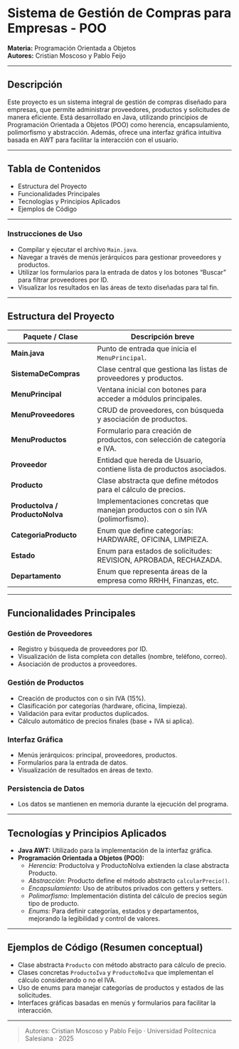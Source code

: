 #  Sistema de Gestión de Compras para Empresas - POO


**Materia:** Programación Orientada a Objetos  
**Autores:** Cristian Moscoso y Pablo Feijo

---

## Descripción

Este proyecto es un sistema integral de gestión de compras diseñado para empresas, que permite administrar proveedores, productos y solicitudes de manera eficiente. Está desarrollado en Java, utilizando principios de Programación Orientada a Objetos (POO) como herencia, encapsulamiento, polimorfismo y abstracción. Además, ofrece una interfaz gráfica intuitiva basada en AWT para facilitar la interacción con el usuario.

---

## Tabla de Contenidos


- Estructura del Proyecto  
- Funcionalidades Principales  
- Tecnologías y Principios Aplicados 
- Ejemplos de Código


---

### Instrucciones de Uso

- Compilar y ejecutar el archivo `Main.java`.  
- Navegar a través de menús jerárquicos para gestionar proveedores y productos.  
- Utilizar los formularios para la entrada de datos y los botones “Buscar” para filtrar proveedores por ID.  
- Visualizar los resultados en las áreas de texto diseñadas para tal fin.

---

##  Estructura del Proyecto

| Paquete / Clase            | Descripción breve                                               |
|---------------------------|----------------------------------------------------------------|
| **Main.java**             | Punto de entrada que inicia el `MenuPrincipal`.                |
| **SistemaDeCompras**      | Clase central que gestiona las listas de proveedores y productos. |
| **MenuPrincipal**         | Ventana inicial con botones para acceder a módulos principales.|
| **MenuProveedores**       | CRUD de proveedores, con búsqueda y asociación de productos.   |
| **MenuProductos**         | Formulario para creación de productos, con selección de categoría e IVA. |
| **Proveedor**             | Entidad que hereda de Usuario, contiene lista de productos asociados. |
| **Producto**              | Clase abstracta que define métodos para el cálculo de precios. |
| **ProductoIva / ProductoNoIva** | Implementaciones concretas que manejan productos con o sin IVA (polimorfismo). |
| **CategoriaProducto**     | Enum que define categorías: HARDWARE, OFICINA, LIMPIEZA.       |
| **Estado**                | Enum para estados de solicitudes: REVISION, APROBADA, RECHAZADA.|
| **Departamento**          | Enum que representa áreas de la empresa como RRHH, Finanzas, etc.|

---

##  Funcionalidades Principales

### Gestión de Proveedores

- Registro y búsqueda de proveedores por ID.  
- Visualización de lista completa con detalles (nombre, teléfono, correo).  
- Asociación de productos a proveedores.

### Gestión de Productos

- Creación de productos con o sin IVA (15%).  
- Clasificación por categorías (hardware, oficina, limpieza).  
- Validación para evitar productos duplicados.  
- Cálculo automático de precios finales (base + IVA si aplica).

### Interfaz Gráfica

- Menús jerárquicos: principal, proveedores, productos.  
- Formularios para la entrada de datos.  
- Visualización de resultados en áreas de texto.

### Persistencia de Datos

- Los datos se mantienen en memoria durante la ejecución del programa.

---

##  Tecnologías y Principios Aplicados

- **Java AWT:** Utilizado para la implementación de la interfaz gráfica.  
- **Programación Orientada a Objetos (POO):**  
  - *Herencia:* ProductoIva y ProductoNoIva extienden la clase abstracta Producto.  
  - *Abstracción:* Producto define el método abstracto `calcularPrecio()`.  
  - *Encapsulamiento:* Uso de atributos privados con getters y setters.  
  - *Polimorfismo:* Implementación distinta del cálculo de precios según tipo de producto.  
  - *Enums:* Para definir categorías, estados y departamentos, mejorando la legibilidad y control de valores.

---

##  Ejemplos de Código (Resumen conceptual)

- Clase abstracta `Producto` con método abstracto para cálculo de precio.  
- Clases concretas `ProductoIva` y `ProductoNoIva` que implementan el cálculo considerando o no el IVA.  
- Uso de enums para manejar categorías de productos y estados de las solicitudes.  
- Interfaces gráficas basadas en menús y formularios para facilitar la interacción.

---


> Autores: Cristian Moscoso y Pablo Feijo · Universidad Politecnica Salesiana · 2025
